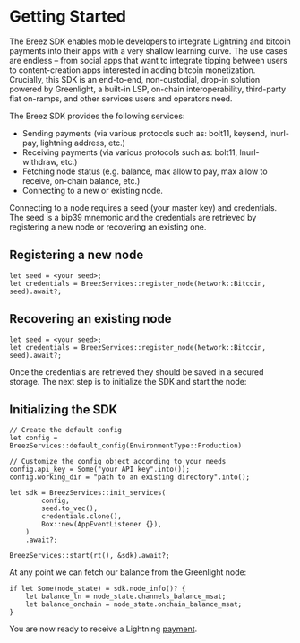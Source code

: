 # Getting Started

The Breez SDK enables mobile developers to integrate Lightning and bitcoin payments into their apps with a very shallow learning curve. The use cases are endless – from social apps that want to integrate tipping between users to content-creation apps interested in adding bitcoin monetization. Crucially, this SDK is an end-to-end, non-custodial, drop-in solution powered by Greenlight, a built-in LSP, on-chain interoperability, third-party fiat on-ramps, and other services users and operators need.

The Breez SDK provides the following services:

* Sending payments (via various protocols such as: bolt11, keysend, lnurl-pay, lightning address, etc.)
* Receiving payments (via various protocols such as: bolt11, lnurl-withdraw, etc.)
* Fetching node status (e.g. balance, max allow to pay, max allow to receive, on-chain balance, etc.)
* Connecting to a new or existing node.

Connecting to a node requires a seed (your master key) and credentials. The seed is a bip39 mnemonic and the credentials are retrieved by registering a new node or recovering an existing one.

## Registering a new node
```rust,no_run
let seed = <your seed>;
let credentials = BreezServices::register_node(Network::Bitcoin, seed).await?;
```

## Recovering an existing node
```rust,no_run
let seed = <your seed>;
let credentials = BreezServices::register_node(Network::Bitcoin, seed).await?;
```

Once the credentials are retrieved they should be saved in a secured storage.
The next step is to initialize the SDK and start the node:

## Initializing the SDK
```rust,no_run
// Create the default config
let config = BreezServices::default_config(EnvironmentType::Production)

// Customize the config object according to your needs
config.api_key = Some("your API key".into());
config.working_dir = "path to an existing directory".into();

let sdk = BreezServices::init_services(
        config,
        seed.to_vec(),
        credentials.clone(),
        Box::new(AppEventListener {}),
    )
    .await?;

BreezServices::start(rt(), &sdk).await?;
```

At any point we can fetch our balance from the Greenlight node:

```rust,no_run
if let Some(node_state) = sdk.node_info()? {
    let balance_ln = node_state.channels_balance_msat;
    let balance_onchain = node_state.onchain_balance_msat;
}
```
You are now ready to receive a Lightning [payment](guide/payments.md).
